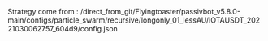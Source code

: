 Strategy come from : /direct_from_git/Flyingtoaster/passivbot_v5.8.0-main/configs/particle_swarm/recursive/longonly_01_lessAU/IOTAUSDT_20221030062757_604d9/config.json